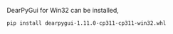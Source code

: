 DearPyGui for Win32 can be installed,

```sh
pip install dearpygui-1.11.0-cp311-cp311-win32.whl
```
